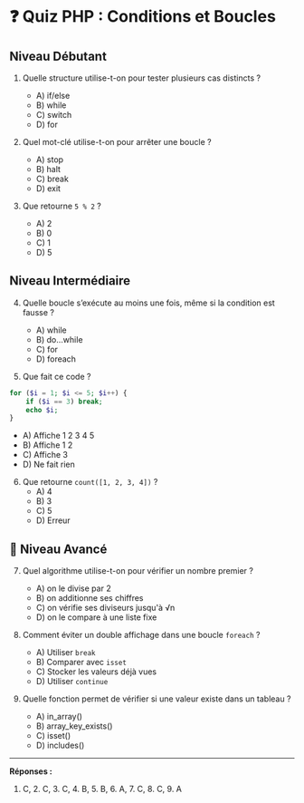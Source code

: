# ❓ Quiz PHP : Conditions et Boucles

## Niveau Débutant

1. Quelle structure utilise-t-on pour tester plusieurs cas distincts ?

   - A) if/else
   - B) while
   - C) switch
   - D) for

2. Quel mot-clé utilise-t-on pour arrêter une boucle ?

   - A) stop
   - B) halt
   - C) break
   - D) exit

3. Que retourne `5 % 2` ?
   - A) 2
   - B) 0
   - C) 1
   - D) 5

## Niveau Intermédiaire

4. Quelle boucle s’exécute au moins une fois, même si la condition est fausse ?

   - A) while
   - B) do...while
   - C) for
   - D) foreach

5. Que fait ce code ?

```php
for ($i = 1; $i <= 5; $i++) {
    if ($i == 3) break;
    echo $i;
}
```

- A) Affiche 1 2 3 4 5
- B) Affiche 1 2
- C) Affiche 3
- D) Ne fait rien

6. Que retourne `count([1, 2, 3, 4])` ?
   - A) 4
   - B) 3
   - C) 5
   - D) Erreur

## 🧠 Niveau Avancé

7. Quel algorithme utilise-t-on pour vérifier un nombre premier ?

   - A) on le divise par 2
   - B) on additionne ses chiffres
   - C) on vérifie ses diviseurs jusqu'à √n
   - D) on le compare à une liste fixe

8. Comment éviter un double affichage dans une boucle `foreach` ?

   - A) Utiliser `break`
   - B) Comparer avec `isset`
   - C) Stocker les valeurs déjà vues
   - D) Utiliser `continue`

9. Quelle fonction permet de vérifier si une valeur existe dans un tableau ?
   - A) in_array()
   - B) array_key_exists()
   - C) isset()
   - D) includes()

---

**Réponses :**

1. C, 2. C, 3. C, 4. B, 5. B, 6. A, 7. C, 8. C, 9. A
